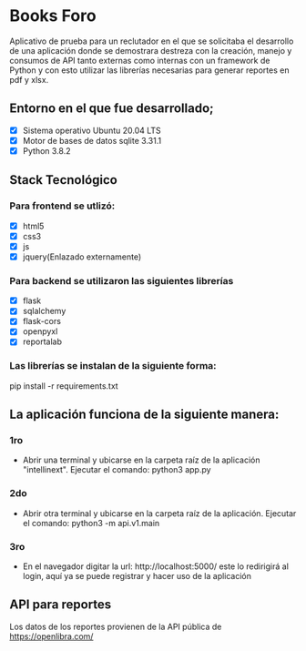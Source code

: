 # Books Foro 
Aplicativo de prueba para un reclutador en el que se solicitaba el desarrollo de una aplicación donde se demostrara destreza con la creación, manejo y consumos de API tanto externas como internas con un framework de Python y con esto utilizar las librerías necesarias para generar reportes en pdf y xlsx.

## Entorno en el que fue desarrollado;

* [x]  Sistema operativo Ubuntu 20.04 LTS
* [x]  Motor de bases de datos sqlite 3.31.1
* [x]  Python 3.8.2

## Stack Tecnológico

### Para frontend se utlizó:
* [x] html5 
* [x] css3
* [x] js 
* [x] jquery(Enlazado externamente)

### Para backend se utilizaron las siguientes librerías
* [x] flask
* [x] sqlalchemy
* [x] flask-cors
* [x] openpyxl
* [x] reportalab

###  Las librerías se instalan de la siguiente forma:

pip install -r requirements.txt

## La aplicación funciona de la siguiente manera:

### 1ro 
- Abrir una terminal y ubicarse en la carpeta raíz de la aplicación "intellinext". 
  Ejecutar el comando: python3 app.py

### 2do
 - Abrir otra terminal y ubicarse en la carpeta raíz de la aplicación. 
   Ejecutar el comando: python3 -m api.v1.main 

### 3ro
- En el navegador digitar la url: http://localhost:5000/  este lo redirigirá al login, aquí ya se puede registrar y hacer uso de la aplicación

## API para reportes

Los datos de los reportes provienen de la API pública de https://openlibra.com/
